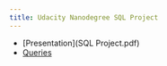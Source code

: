 ```yaml
---
title: Udacity Nanodegree SQL Project
---
```


- [Presentation](SQL Project.pdf)
- [Queries](Queries)
